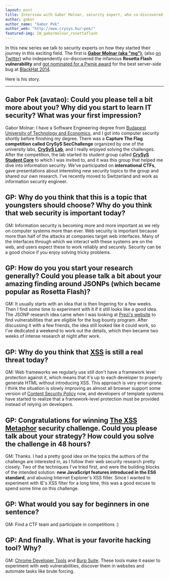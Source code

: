 ```yaml
---
layout: post
title: Interview with Gabor Molnar, security expert, who co-discovered Rosetta Flash
author: gabor
author_name: "Gabor Pek"
author_web: "http://www.crysys.hu/~pek/"
featured-img: IW_gabormolnar_rosettaflash
---
```


In this new series we talk to security experts on how they started their journey in this exciting field. The first is **[Gabor Molnar (aka "mg")](https://hu.linkedin.com/in/gabmolnar)**, (also [on Twitter](https://twitter.com/molnar_g)) who independently co-discovered the infamous **Rosetta Flash vulnerability** and [got nominated for a Pwnie award](http://pwnies.com/archive/2014/nominations/#bestserverbug) for the best server-side bug at [BlackHat 2014](https://www.blackhat.com/us-14/).

Here is his story.
<!--excerpt-->

----

## <span class="post question">Gabor Pek (avatao): Could you please tell a bit more about you? Why did you start to learn IT security? What was your first impression?</span>

<span class="post answer">Gabor Molnar: </span>I have a Software Engineering degree from [Budapest University of Technology and Economics](http://www.bme.hu/?language=en), and I got into computer security shortly before finishing my degree. There was a **Capture The Flag competition called CrySyS SecChallenge** organized by one of the university labs, **[CrySyS Lab](http://crysys.hu/)**, and I really enjoyed solving the challenges. After the competition, the lab started its student group called **[CrySyS Student Core](http://core.crysys.hu/)** to which I was invited to, and it was this group that helped me dive into information security. We've participated on **international CTFs**, gave presentations about interesting new security topics to the group and shared our own research. I've recently moved to Switzerland and work as information security engineer.

## <span class="post question">GP: Why do you think that this is a topic that youngsters should choose? Why do you think that web security is important today?</span>

<span class="post answer">GM:</span> Information security is becoming more and more important as we rely on computer systems more than ever. Web security is important because more than half of the attacks at companies target web interfaces. Many of the interfaces through which we interact with these systems are on the web, and users expect these to work reliably and securely. Security can be a good choice if you enjoy solving tricky problems.

## <span class="post question">GP: How do you you start your research generally? Could you please talk a bit about your amazing finding around JSONPs (which became popular as Rosetta Flash)?</span>

<span class="post answer">GM:</span> It usually starts with an idea that is then lingering for a few weeks. Then I find some time to experiment with it if it still looks like a good idea. The JSONP research idea came when I was looking at [Prezi's website](https://prezi.com/) to find vulnerabilities that are eligible for the bug bounty program. After discussing it with a few friends, the idea still looked like it could work, so I've dedicated a weekend to work out the details, which then became two weeks of intense research at night after work.

## <span class="post question">GP: Why do you think that [XSS](https://blog.avatao.com/Broken-Access-Control/) is still a real threat today?</span>

<span class="post answer">GM:</span> Web frameworks we regularly use still don't have a framework level protection against it, which means that it's up to each developer to properly generate HTML without introducing XSS. This approach is very error-prone. I think the situation is slowly improving as almost all browser support some version of [Content Security Policy](https://blog.avatao.com/CSP-tutorial/) now, and developers of template systems have started to realize that a framework-level protection must be provided instead of relying on developers.

## <span class="post question">GP: Congratulations for winning [The XSS Metaphor](https://html5sec.org/minichallenges/5) security challenge. Could you please talk about your strategy? How could you solve the challenge in 48 hours?</span>

<span class="post answer">GM:</span> Thanks. I had a pretty good idea on the topics the authors of the challenge are interested in, as I follow their web security research pretty closely. Two of the techniques I've tried first, and were the building blocks of the intended solution: **new JavaScript features introduced in the ES6 standard**, and abusing Internet Explorer's XSS filter. Since I wanted to experiment with IE's XSS filter for a long time, this was a good excuse to spend some time on this challenge.

## <span class="post question">GP: What would you say for beginners in one sentence?</span>

<span class="post answer">GM:</span> Find a CTF team and participate in competitions :)

## <span class="post question">GP: And finally. What is your favorite hacking tool? Why?</span>

<span class="post answer">GM:</span> [Chrome Developer Tools](https://developers.google.com/web/tools/chrome-devtools/?hl=en) and [Burp Suite](https://portswigger.net/burp/). These tools make it easier to experiment with web vulnerabilities, discover them in websites and automate tasks like brute forcing.
